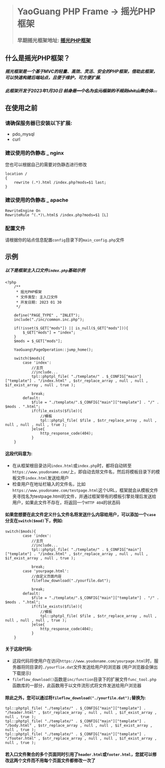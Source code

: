 ># YaoGuang PHP Frame -> 摇光PHP框架
>### 早期摇光框架地址: [摇光PHP框架](https://www.duxianmen.com/bbs/thread-175-1-1.html)

## 什么是摇光PHP框架？

##### 摇光框架是一个基于MVC的轻量、高效、灵活、安全的PHP框架，借助此框架，可以快速构建后端站点，且便于维护，可方便扩展.
##### 此框架开发于2023年1月30日 ~~前身是一个名为玄元框架的不规则shit山聚合体...~~

## 在使用之前

### 请确保服务器已安装以下扩展:
* pdo_mysql
* curl
### 建议使用的伪静态 _ nginx
您也可以根据自己的需要对伪静态进行修改
```
location / 
{
    rewrite (.*).html /index.php?mods=$1 last;
}
```
### 建议使用的伪静态 _ apache
```
RewriteEngine On
RewriteRule ^(.*)\.html$ /index.php?mods=$1 [L]
```
### 配置文件
请根据你的站点信息配置`config`目录下的`main_config.php`文件

## 示例

##### 以下是框架主入口文件`index.php`基础示例

```
<?php
    /**
     * 摇光PHP框架
     * 文件类型: 主入口文件
     * 开发日期: 2023 01 30
     */
    
    define("PAGE_TYPE" , "INLET");
    include("./inc/common.inc.php");

    if(!isset($_GET["mods"]) || is_null($_GET["mods"])){
        $_GET["mods"] = "index";
    }
    $mods = $_GET["mods"];

    YaoGuang\PageOperation::jump_home();

    switch($mods){
        case 'index':
            //主页
            //include...
            tpl::phptpl_file( "./template/" . $_CONFIG["main"]["template"] . "/index.html" , $str_replace_array , null , null , $if_exist_array , null , true );

            break;
        default:
            $file = "./template/".$_CONFIG["main"]["template"] . "/" . $mods . ".html";
            if(file_exists($file)){
                //模板
                tpl::phptpl_file( $file , $str_replace_array , null , null , null , null , true );
            }else{
                http_response_code(404);
            }
    }
```
#### 这段代码意为:
- 在从框架根目录访问`index.html`或`index.php`时，都将自动转至 `https://www.youdoname.com/`上，即自动去除文件名，然后将模板目录下的模板文件`index.html`发送给用户
- 检查用户在地址栏输入的文件名，比如`https://www.youdoname.com/testpage.html`这个URL，框架就会从模板文件夹寻找名为testpage.html的文件，并通过框架带有的模板引擎处理后发送给用户，如果此文件不存在，将返回一个`HTTP 404`的状态码

#### 如果您想要在此文件定义什么文件名将发送什么内容给用户，可以添加一个`case`分支在`switch($mod)`下，例如:
```
switch($mods){
        case 'index':
            //主页
            //include...
            tpl::phptpl_file( "./template/" . $_CONFIG["main"]["template"] . "/index.html" , $str_replace_array , null , null , $if_exist_array , null , true );

            break;
        case 'yourpage.html':
            //自定义页面内容
            fileflow_download("./yourfile.dat");

            break;
        default:
            $file = "./template/".$_CONFIG["main"]["template"] . "/" . $mods . ".html";
            if(file_exists($file)){
                //模板
                tpl::phptpl_file( $file , $str_replace_array , null , null , null , null , true );
            }else{
                http_response_code(404);
            }
    }
```
#### 关于这段代码:
- 这段代码将使用户在访问`https://www.youdoname.com/yourpage.html`时，服务器将同目录的`./yourflie.dat`文件发送给用户的浏览器 (用户浏览器会弹出下载提示)
- `fileflow_download()`函数是`inc/function`目录下的扩展文件`func_tool.php`函数库的一部分，此函数用于以文件流形式将文件发送给用户浏览器

#### 除此之外，您可以通过将`fileflow_download("./yourfile.dat");`替换为:
```
tpl::phptpl_file( "./template/" . $_CONFIG["main"]["template"] . "/header.html" , $str_replace_array , null , null , $if_exist_array , null , true );
tpl::phptpl_file( "./template/" . $_CONFIG["main"]["template"] . "/body.html" , $str_replace_array , null , null , $if_exist_array , null , true );
tpl::phptpl_file( "./template/" . $_CONFIG["main"]["template"] . "/footer.html" , $str_replace_array , null , null , $if_exist_array , null , true );
```
#### 若入口文件聚合的多个页面同时引用了`header.html`或`footer.html`，您就可以修改这两个文件而不用每个页面文件都修改一次了

